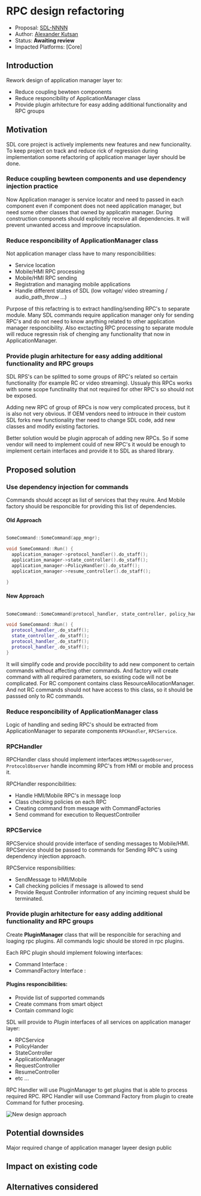 # RPC design refactoring

* Proposal: [SDL-NNNN](nnnn-rpc-design-refactoring.md)
* Author: [Alexander Kutsan](https://github.com/LuxoftAKutsan)
* Status: **Awaiting review**
* Impacted Platforms: [Core]

## Introduction

Rework design of application manager layer to:
 - Reduce coupling bewteen components
 - Reduce responcibility of ApplicationManager class
 - Provide plugin arhitecture for easy adding additional functionality and RPC groups   

## Motivation

SDL core project is actively implements new features and new funcionality. 
To keep project on track and reduce rick of regression during implementation
some refactoring of application manager layer should be done. 

### Reduce coupling bewteen components and use dependency injection practice

Now Application manager is service locator and need to passed in each component
even if component does not need application manager, but need some other classes that owned by applicatin manager.
During construction componets should explicitely receive all dependencies. 
It will prevent unwanted access and improove incapsulation. 


### Reduce responcibility of ApplicationManager class 
Not application manager class have to many responcibilities:
 - Service location
 - Mobile/HMI RPC processing 
 - Mobile/HMI RPC sending 
 - Registration and managing mobile applications
 - Handle different states of SDL (low voltage/ video streaming / audio_path_throw ...) 
 
 Purpose of this refactring is to extract handling/sending RPC's to separate module. 
 Many SDL commands require application manager only for sending RPC's and do not need to 
 know anything related to other application manager responcibility. 
 Also exctacting RPC processing to separate module will reduce regressin risk of chenging any functionality that now in ApplicationManager.
 
### Provide plugin arhitecture for easy adding additional functionality and RPC groups   

SDL RPS's can be splitted to some groups of RPC's related so certain functionality (for example RC or video streaming).
Ussualy this RPCs works with some scope functinality that not required for other RPC's so should not be exposed. 

Adding new RPC of group of RPCs is now very complicated process, but it is also not very obvious. 
If OEM vendors need to introuce in their custom SDL forks new functionality ther need to change SDL code, 
add new classes and modify existing factories. 

Better solution would be plugin approcah of adding new RPCs.
So if some vendor will need to implement could of new RPC's it would be enough to implement certain interfaces and provide it to SDL as shared library.


## Proposed solution

### Use dependency injection for commands 

Commands should accept as list of services that they reuire. And Mobile factory should be responcible for providing this list of dependencies.  

#### Old Approach 
```cpp

SomeCommand::SomeCommand(app_mngr);

void SomeCommand::Run() {
  application_manager->protocol_handler().do_staff();
  application_manager->state_controller().do_staff();
  application_manager->PolicyHandler().do_staff();
  application_manager->resume_controller().do_staff();
  
}
```

#### New Approach 
```cpp

SomeCommand::SomeCommand(protocol_handler, state_controller, policy_handler, resume_controller);

void SomeCommand::Run() {
  protocol_handler_.do_staff();
  state_controller_.do_staff();
  protocol_handler_.do_staff();
  protocol_handler_.do_staff();
}
```
It will simplify code and provide poccibility to add new component to certain commands without affecting other commands.
And factory will create command with all required parameters, so existing code will not be complicated.
For RC component contains class ResourceAllocationManager. And not RC commands should not have access to this class, so it should be passsed only to RC commands. 

### Reduce responcibility of ApplicationManager class 

Logic of handling and seding RPC's should be extracted from ApplicationManager to separate components `RPCHandler`, `RPCService`.

### RPCHandler
RPCHandler class should implement interfaces ```HMIMessageObserver```, ```ProtocolObserver``` handle incomming RPC's from HMI or mobile 
and process it. 

RPCHandler responcibilities:
 - Handle HMI/Mobile RPC's in message loop
 - Class checking policies on each RPC
 - Creating command from message with CommandFactories
 - Send command for execution to RequestController
 
 ### RPCService

RPCService should provide interface of sending messages to Mobile/HMI. 
RPCService should be passed to commands for Sending RPC's using dependency injection approach.

RPCService responsibilities:
 - SendMessage to HMI/Mobile
 - Call checking policies if message is allowed to send
 - Provide Requst Controller information of any inciming request shuld be terminated.  

### Provide plugin arhitecture for easy adding additional functionality and RPC groups   

Create **PluginManager** class that will be responcible for seraching and loaging rpc plugins.
All commands logic should be stored in rpc plugins. 

Each RPC plugin should implement folowing interfaces:
 - Command Interface :
 - CommandFactory Interface : 

#### Plugins responcibilities:
 - Provide list of supported commands
 - Create commans from smart object
 - Contain command logic

SDL will provide to *Plugin* interfaces of all services on application manager layer:
 - RPCService
 - PolicyHander
 - StateController
 - ApplicationManager
 - RequestController
 - ResumeController
 - etc ...

RPC Handler will use PluginManager to get plugins that is able to process required RPC. 
RPC Handler will use Command Factory from plugin to create Command for futher procesing.

![New design approach](assets/nnnn-rpc-design-refactoring/new_design.png)

## Potential downsides
Major required change of application manager layeer design public
## Impact on existing code

## Alternatives considered
